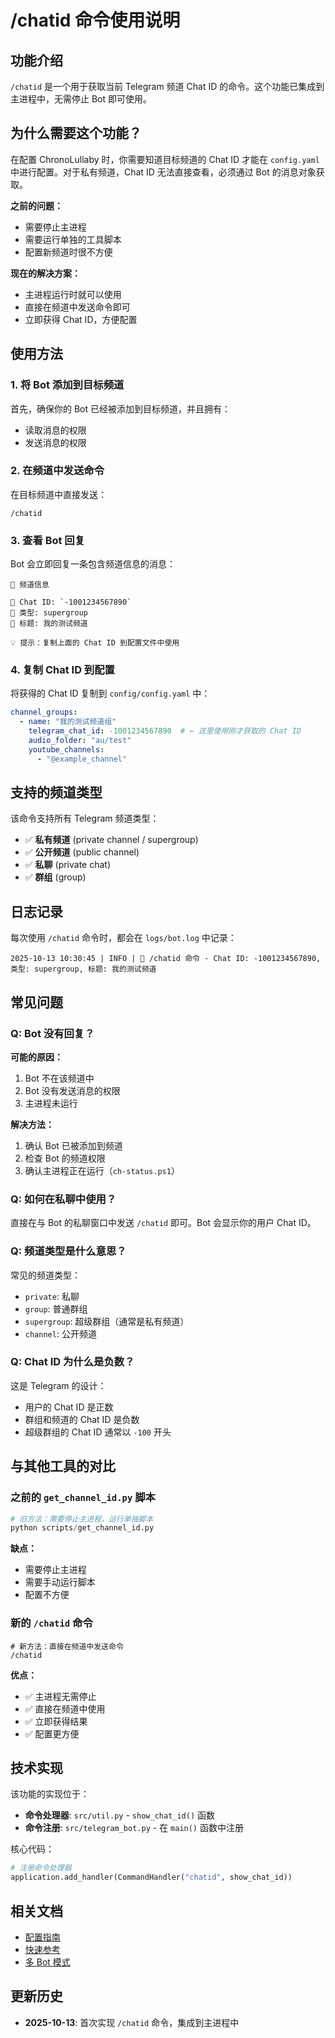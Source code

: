 # /chatid 命令使用说明

## 功能介绍

`/chatid` 是一个用于获取当前 Telegram 频道 Chat ID 的命令。这个功能已集成到主进程中，无需停止 Bot 即可使用。

## 为什么需要这个功能？

在配置 ChronoLullaby 时，你需要知道目标频道的 Chat ID 才能在 `config.yaml` 中进行配置。对于私有频道，Chat ID 无法直接查看，必须通过 Bot 的消息对象获取。

**之前的问题：**
- 需要停止主进程
- 需要运行单独的工具脚本
- 配置新频道时很不方便

**现在的解决方案：**
- 主进程运行时就可以使用
- 直接在频道中发送命令即可
- 立即获得 Chat ID，方便配置

## 使用方法

### 1. 将 Bot 添加到目标频道

首先，确保你的 Bot 已经被添加到目标频道，并且拥有：
- 读取消息的权限
- 发送消息的权限

### 2. 在频道中发送命令

在目标频道中直接发送：

```
/chatid
```

### 3. 查看 Bot 回复

Bot 会立即回复一条包含频道信息的消息：

```
📍 频道信息

💬 Chat ID: `-1001234567890`
📂 类型: supergroup
📌 标题: 我的测试频道

💡 提示：复制上面的 Chat ID 到配置文件中使用
```

### 4. 复制 Chat ID 到配置

将获得的 Chat ID 复制到 `config/config.yaml` 中：

```yaml
channel_groups:
  - name: "我的测试频道组"
    telegram_chat_id: -1001234567890  # ← 这里使用刚才获取的 Chat ID
    audio_folder: "au/test"
    youtube_channels:
      - "@example_channel"
```

## 支持的频道类型

该命令支持所有 Telegram 频道类型：

- ✅ **私有频道** (private channel / supergroup)
- ✅ **公开频道** (public channel)
- ✅ **私聊** (private chat)
- ✅ **群组** (group)

## 日志记录

每次使用 `/chatid` 命令时，都会在 `logs/bot.log` 中记录：

```
2025-10-13 10:30:45 | INFO | 📍 /chatid 命令 - Chat ID: -1001234567890, 类型: supergroup, 标题: 我的测试频道
```

## 常见问题

### Q: Bot 没有回复？

**可能的原因：**
1. Bot 不在该频道中
2. Bot 没有发送消息的权限
3. 主进程未运行

**解决方法：**
1. 确认 Bot 已被添加到频道
2. 检查 Bot 的频道权限
3. 确认主进程正在运行（`ch-status.ps1`）

### Q: 如何在私聊中使用？

直接在与 Bot 的私聊窗口中发送 `/chatid` 即可。Bot 会显示你的用户 Chat ID。

### Q: 频道类型是什么意思？

常见的频道类型：
- `private`: 私聊
- `group`: 普通群组
- `supergroup`: 超级群组（通常是私有频道）
- `channel`: 公开频道

### Q: Chat ID 为什么是负数？

这是 Telegram 的设计：
- 用户的 Chat ID 是正数
- 群组和频道的 Chat ID 是负数
- 超级群组的 Chat ID 通常以 `-100` 开头

## 与其他工具的对比

### 之前的 `get_channel_id.py` 脚本

```python
# 旧方法：需要停止主进程，运行单独脚本
python scripts/get_channel_id.py
```

**缺点：**
- 需要停止主进程
- 需要手动运行脚本
- 配置不方便

### 新的 `/chatid` 命令

```
# 新方法：直接在频道中发送命令
/chatid
```

**优点：**
- ✅ 主进程无需停止
- ✅ 直接在频道中使用
- ✅ 立即获得结果
- ✅ 配置更方便

## 技术实现

该功能的实现位于：

- **命令处理器**: `src/util.py` - `show_chat_id()` 函数
- **命令注册**: `src/telegram_bot.py` - 在 `main()` 函数中注册

核心代码：

```python
# 注册命令处理器
application.add_handler(CommandHandler("chatid", show_chat_id))
```

## 相关文档

- [配置指南](CONFIG_GUIDE.md)
- [快速参考](QUICK_REFERENCE.md)
- [多 Bot 模式](MULTI_BOT_MODES.md)

## 更新历史

- **2025-10-13**: 首次实现 `/chatid` 命令，集成到主进程中

